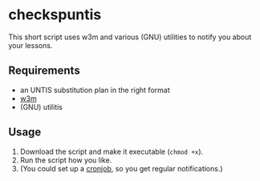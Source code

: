 # checkspuntis

This short script uses w3m and various (GNU) utilities to notify you about your lessons.

## Requirements

+ an UNTIS substitution plan in the right format
+ [w3m](http://w3m.sourceforge.net/)
+ (GNU) utilitis

## Usage

1. Download the script and make it executable (`chmod +x`).
2. Run the script how you like.
3. (You could set up a [cronjob](https://phoenixnap.com/kb/set-up-cron-job-linux), so you get regular notifications.)
